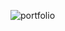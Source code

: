 ![portfolio](https://user-images.githubusercontent.com/107972391/205195247-a444ed16-1b87-437f-a636-1c9b1328e9a8.gif)


